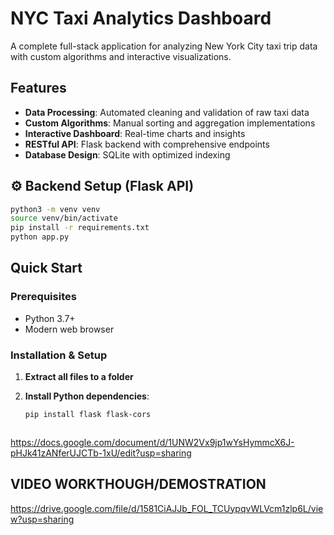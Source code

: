 #  NYC Taxi Analytics Dashboard

A complete full-stack application for analyzing New York City taxi trip data with custom algorithms and interactive visualizations.

##  Features

- **Data Processing**: Automated cleaning and validation of raw taxi data
- **Custom Algorithms**: Manual sorting and aggregation implementations
- **Interactive Dashboard**: Real-time charts and insights
- **RESTful API**: Flask backend with comprehensive endpoints
- **Database Design**: SQLite with optimized indexing
## ⚙️ Backend Setup (Flask API)
```bash
python3 -m venv venv
source venv/bin/activate
pip install -r requirements.txt
python app.py
```

##  Quick Start

### Prerequisites
- Python 3.7+
- Modern web browser

### Installation & Setup

1. **Extract all files to a folder**

2. **Install Python dependencies**:
   ```bash
   pip install flask flask-cors

   

https://docs.google.com/document/d/1UNW2Vx9jp1wYsHymmcX6J-pHJk41zANferUJCTb-1xU/edit?usp=sharing

## VIDEO WORKTHOUGH/DEMOSTRATION
https://drive.google.com/file/d/1581CiAJJb_FOL_TCUypqvWLVcm1zlp6L/view?usp=sharing





